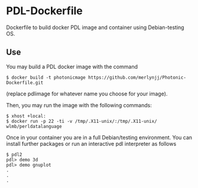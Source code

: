 # PDL-Dockerfile
Dockerfile to build docker PDL image and container using Debian-testing OS.

## Use

You may build a PDL docker image with the command

    $ docker build -t photonicmage https://github.com/merlynjj/Photonic-Dockerfile.git

(replace pdlimage for whatever name you choose for your image).

Then, you may run the image with the following commands:

    $ xhost +local:
    $ docker run -p 22 -ti -v /tmp/.X11-unix/:/tmp/.X11-unix/ wlmb/perldatalanguage

Once in your container you are in a full Debian/testing
environment. You can install further packages or run an interactive
pdl interpreter as follows

    $ pdl2
    pdl> demo 3d
    pdl> demo gnuplot
    .
    .
    .
